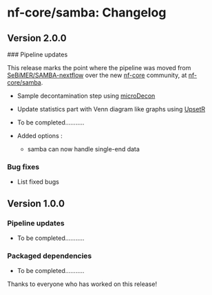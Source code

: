 # nf-core/samba: Changelog

## Version 2.0.0

### Pipeline updates

This release marks the point where the pipeline was moved from [SeBiMER/SAMBA-nextflow](https://gitlab.ifremer.fr/bioinfo/SAMBA-nextflow)
over the new [nf-core](http://nf-co.re/) community, at [nf-core/samba](https://github.com/nf-core/samba).
* Sample decontamination step using [microDecon](https://github.com/donaldtmcknight/microDecon)
* Update statistics part with Venn diagram like graphs using [UpsetR](https://github.com/hms-dbmi/UpSetR) 
* To be completed...........

* Added options :
    * samba can now handle single-end data

### Bug fixes

* List fixed bugs

## Version 1.0.0

### Pipeline updates

* To be completed...........

### Packaged dependencies

* To be completed...........

Thanks to everyone who has worked on this release!
